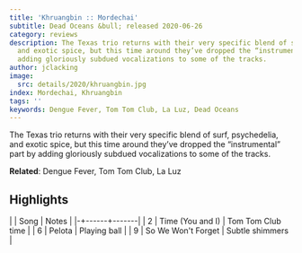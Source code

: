 ```yaml
---
title: 'Khruangbin :: Mordechai'
subtitle: Dead Oceans &bull; released 2020-06-26
category: reviews
description: The Texas trio returns with their very specific blend of surf, psychedelia,
  and exotic spice, but this time around they’ve dropped the “instrumental” part by
  adding gloriously subdued vocalizations to some of the tracks.
author: jclacking
image:
  src: details/2020/khruangbin.jpg
index: Mordechai, Khruangbin
tags: ''
keywords: Dengue Fever, Tom Tom Club, La Luz, Dead Oceans
---
```

The Texas trio returns with their very specific blend of surf, psychedelia, and exotic spice, but this time around they’ve dropped the “instrumental” part by adding gloriously subdued vocalizations to some of the tracks.<!--more-->

**Related**: Dengue Fever, Tom Tom Club, La Luz

## Highlights

| | Song | Notes |
|-+------+-------|
| 2 | Time (You and I) | Tom Tom Club time |
| 6 | Pelota | Playing ball |
| 9 | So We Won't Forget | Subtle shimmers |

